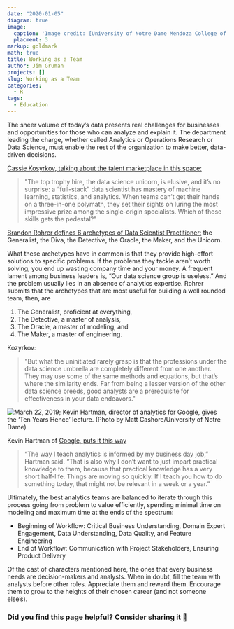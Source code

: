 ```yaml
---
date: "2020-01-05"
diagram: true
image: 
  caption: 'Image credit: [University of Notre Dame Mendoza College of Business](https://mendoza.nd.edu/wp-content/uploads/2018/12/msba_chi_highlight2-min-279x203.jpg)'
  placment: 3
markup: goldmark
math: true
title: Working as a Team
author: Jim Gruman
projects: []
slug: Working as a Team
categories:
  - R
tags:
  - Education
---
```

The sheer volume of today’s data presents real challenges for businesses and opportunities for those who can analyze and explain it.  The department leading the charge, whether called Analytics or Operations Research or Data Science, must enable the rest of the organization to make better, data-driven decisions. 

[Cassie Kosyrkov, talking about the talent marketplace in this space:](https://www.wired.co.uk/article/google-chief-decision-scientist-cassie-kozyrkov)

>"The top trophy hire, the data science unicorn, is elusive, and it’s no surprise: a “full-stack” data scientist has mastery of machine learning, statistics, and analytics. When teams can’t get their hands on a three-in-one polymath, they set their sights on luring the most impressive prize among the single-origin specialists. Which of those skills gets the pedestal?"

[Brandon Rohrer defines 6 archetypes of Data Scientist Practitioner:](https://brohrer.github.io/data_science_archetypes.html) the Generalist, the Diva, the Detective, the Oracle, the Maker, and the Unicorn. 

What these archetypes have in common is that they provide high-effort solutions to specific problems. If the problems they tackle aren’t worth solving, you end up wasting company time and your money. A frequent lament among business leaders is, “Our data science group is useless.” And the problem usually lies in an absence of analytics expertise. Rohrer submits that the archetypes that are most useful for building a well rounded team, then, are 

1. The Generalist, proficient at everything,
1. The Detective, a master of analysis,
1. The Oracle, a master of modeling, and
1. The Maker, a master of engineering.

Kozyrkov:  
>"But what the uninitiated rarely grasp is that the professions under the data science umbrella are completely different from one another. They may use some of the same methods and equations, but that’s where the similarity ends. Far from being a lesser version of the other data science breeds, good analysts are a prerequisite for effectiveness in your data endeavors."

![March 22, 2019; Kevin Hartman, director of analytics for Google, gives the ‘Ten Years Hence’ lecture. (Photo by Matt Cashore/University of Notre Dame)](https://mendoza.nd.edu/wp-content/uploads/2019/04/MC-3.22.19-Ten-Years-Hence-08-600x400.jpg)

Kevin Hartman of [Google, puts it this way](https://mendoza.nd.edu/news/google-it-bringing-big-data-to-the-classroom/)

>“The way I teach analytics is informed by my business day job,” Hartman said. “That is also why I don’t want to just impart practical knowledge to them, because that practical knowledge has a very short half-life. Things are moving so quickly. If I teach you how to do something today, that might not be relevant in a week or a year.”

Ultimately, the best analytics teams are balanced to iterate through this process going from problem to value efficiently, spending minimal time on modeling and maximum time at the ends of the spectrum:

- Beginning of Workflow: Critical Business Understanding, Domain Expert Engagement, Data Understanding, Data Quality, and Feature Engineering
- End of Workflow: Communication with Project Stakeholders, Ensuring Product Delivery 

Of the cast of characters mentioned here, the ones that every business needs are decision-makers and analysts. When in doubt, fill the team with analysts before other roles. Appreciate them and reward them. Encourage them to grow to the heights of their chosen career (and not someone else’s). 

### Did you find this page helpful? Consider sharing it 🙌


